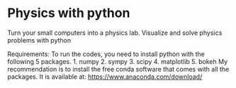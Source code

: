 # Physics with python
Turn your small computers into a physics lab. Visualize and solve physics problems with python

Requirements:
To run the codes, you need to install python with the following 5 packages. 1. numpy 2. sympy 3. scipy 4. matplotlib 5. bokeh
My recommendation is to install the free conda software that comes with all the packages. It is available at: https://www.anaconda.com/download/

